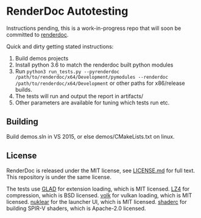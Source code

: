 RenderDoc Autotesting
==============

Instructions pending, this is a work-in-progress repo that will soon be committed to [renderdoc](https://github.com/baldurk/renderdoc).

Quick and dirty getting stated instructions:

1. Build demos projects
2. Install python 3.6 to match the renderdoc built python modules
3. Run `python3 run_tests.py --pyrenderdoc /path/to/renderdoc/x64/Development/pymodules --renderdoc /path/to/renderdoc/x64/Development` or other paths for x86/release builds.
4. The tests will run and output the report in artifacts/
5. Other parameters are available for tuning which tests run etc.

Building
--------------

Build demos.sln in VS 2015, or else demos/CMakeLists.txt on linux.

License
--------------

RenderDoc is released under the MIT license, see [LICENSE.md](LICENSE.md) for full text. This repository is under the same license.

The tests use [GLAD](https://github.com/Dav1dde/glad) for extension loading, which is MIT licensed. [LZ4](https://github.com/lz4/lz4) for compression, which is BSD licensed. [volk](https://github.com/zeux/volk) for vulkan loading, which is MIT licensed. [nuklear](https://github.com/vurtun/nuklear) for the launcher UI, which is MIT licensed. [shaderc](https://github.com/google/shaderc) for building SPIR-V shaders, which is Apache-2.0 licensed.

